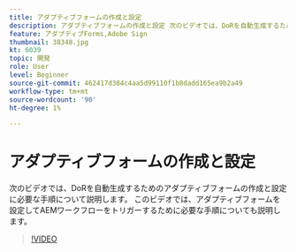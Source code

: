 ```yaml
---
title: アダプティブフォームの作成と設定
description: アダプティブフォームの作成と設定 次のビデオでは、DoRを自動生成するためのアダプティブフォームの作成と設定に必要な手順について説明します。 このビデオでは、アダプティブフォームを設定してAEMワークフローをトリガーするために必要な手順についても説明します。
feature: アダプティブForms,Adobe Sign
thumbnail: 38348.jpg
kt: 6039
topic: 開発
role: User
level: Beginner
source-git-commit: 462417d384c4aa5d99110f1b8dadd165ea9b2a49
workflow-type: tm+mt
source-wordcount: '90'
ht-degree: 1%

---
```


# アダプティブフォームの作成と設定

次のビデオでは、DoRを自動生成するためのアダプティブフォームの作成と設定に必要な手順について説明します。 このビデオでは、アダプティブフォームを設定してAEMワークフローをトリガーするために必要な手順についても説明します。

>[!VIDEO](https://video.tv.adobe.com/v/38348/?quality=9&learn=on)

